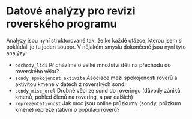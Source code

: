 # Datové analýzy pro revizi roverského programu

Analýzy jsou nyní struktorované tak, že ke každé otázce, kterou jsem si pokládali je tu jeden soubor. V nějakém smyslu dokončené jsou nyní tyto analýzy:

* `odchody_lidi` Přicházíme o velké množství dětí na přechodu do roverského věku?
* `sondy_spokojenost_aktivita` Asociace mezi spokojeností roverů a aktivitou kmene v datech z roverských sond.
* `sondy_misc_orel` Drobné věci ze sond do roveringu (důvody zániků kmenů, pohled členů na rovering, a pár dalších)
* `reprezentativnost` Jak moc jsou online průzkumy (sondy, průzkum kmene) reprezentativní o populaci roverů?

